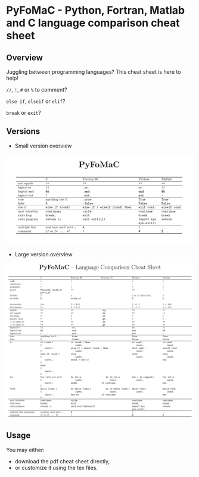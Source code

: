 # PyFoMaC - Python, Fortran, Matlab and C language comparison cheat sheet

## Overview

Juggling between programming languages? This cheat sheet is here to help!

`//`, `!`, `#` or `%` to comment?

`else if`, `elseif` or `elif`?

`break` or `exit`?

## Versions

* Small version overview

![](pyfomac_small_overview.png)

* Large version overview

![](pyfomac_large_overview.png)

## Usage

You may either:
* download the pdf cheat sheet directly,
* or customize it using the tex files.
